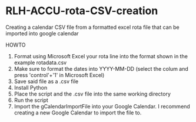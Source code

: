 # RLH-ACCU-rota-CSV-creation
Creating a calendar CSV file from a formatted excel rota file that can be imported into google calendar

HOWTO
1. Format using Microsoft Excel your rota line into the format shown in the example rotadata.csv
2. Make sure to format the dates into YYYY-MM-DD (select the colum and press 'control'+'1' in Microsoft Excel)
3. Save said file as a .csv file
4. Install Python
5. Place the script and the .csv file into the same working directory
6. Run the script
7. Import the gCalendarImportFile into your Google Calendar. I recommend creating a new Google Calendar to import the file to.
